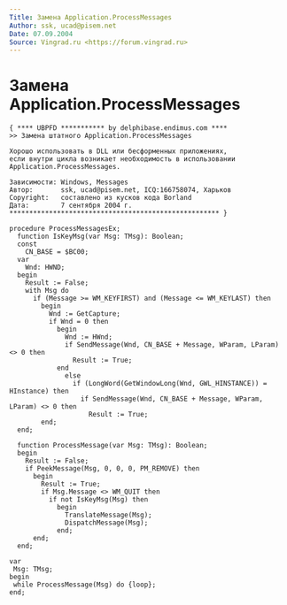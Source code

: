 ```yaml
---
Title: Замена Application.ProcessMessages
Author: ssk, ucad@pisem.net
Date: 07.09.2004
Source: Vingrad.ru <https://forum.vingrad.ru>
---
```



Замена Application.ProcessMessages
==================================

    { **** UBPFD *********** by delphibase.endimus.com ****
    >> Замена штатного Application.ProcessMessages
     
    Хорошо использовать в DLL или бесформенных приложениях, 
    если внутри цикла возникает необходимость в использовании Application.ProcessMessages.
     
    Зависимости: Windows, Messages
    Автор:       ssk, ucad@pisem.net, ICQ:166758074, Харьков
    Copyright:   составлено из кусков кода Borland
    Дата:        7 сентября 2004 г.
    ***************************************************** }
     
    procedure ProcessMessagesEx;
      function IsKeyMsg(var Msg: TMsg): Boolean;
      const
        CN_BASE = $BC00;
      var
        Wnd: HWND;
      begin
        Result := False;
        with Msg do
          if (Message >= WM_KEYFIRST) and (Message <= WM_KEYLAST) then
            begin
              Wnd := GetCapture;
              if Wnd = 0 then
                begin
                  Wnd := HWnd;
                  if SendMessage(Wnd, CN_BASE + Message, WParam, LParam) <> 0 then
                    Result := True;
                end
                  else
                    if (LongWord(GetWindowLong(Wnd, GWL_HINSTANCE)) = HInstance) then
                      if SendMessage(Wnd, CN_BASE + Message, WParam, LParam) <> 0 then
                        Result := True;
            end;
      end;
     
      function ProcessMessage(var Msg: TMsg): Boolean;
      begin
        Result := False;
        if PeekMessage(Msg, 0, 0, 0, PM_REMOVE) then
          begin
            Result := True;
            if Msg.Message <> WM_QUIT then
              if not IsKeyMsg(Msg) then
                begin
                  TranslateMessage(Msg);
                  DispatchMessage(Msg);
                end;
          end;
      end;
     
    var
     Msg: TMsg;
    begin
     while ProcessMessage(Msg) do {loop};
    end;

